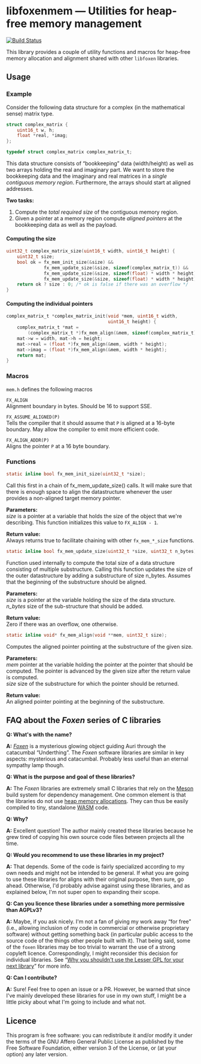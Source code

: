 # libfoxenmem ― Utilities for heap-free memory management

[![Build Status](https://travis-ci.org/astoeckel/libfoxenmem.svg?branch=master)](https://travis-ci.org/astoeckel/libfoxenmem)

This library provides a couple of utility functions and macros for heap-free
memory allocation and alignment shared with other `libfoxen` libraries.

## Usage

### Example

Consider the following data structure for a complex (in the mathematical sense)
matrix type.
```C
struct complex_matrix {
	uint16_t w, h;
	float *real, *imag;
};

typedef struct complex_matrix complex_matrix_t;
```
This data structure consists of “bookkeeping” data (width/height)
as well as two arrays holding the real and imaginary part. We want to
store the bookkeeping data and the imaginary and real matrices in a
*single contiguous memory region*. Furthermore, the arrays should
start at aligned addresses.

**Two tasks:**
1. Compute the *total required size* of the contiguous memory region.
2. Given a pointer at a memory region compute *aligned pointers* at the
   bookkeeping data as well as the payload.

#### Computing the size

```C
uint32_t complex_matrix_size(uint16_t width, uint16_t height) {
	uint32_t size;
	bool ok = fx_mem_init_size(&size) &&
	          fx_mem_update_size(&size, sizeof(complex_matrix_t)) &&
	          fx_mem_update_size(&size, sizeof(float) * width * height) &&
	          fx_mem_update_size(&size, sizeof(float) * width * height);
	return ok ? size : 0; /* ok is false if there was an overflow */
}
```

#### Computing the individual pointers

```C
complex_matrix_t *complex_matrix_init(void *mem, uint16_t width,
                                      uint16_t height) {
	complex_matrix_t *mat =
	    (complex_matrix_t *)fx_mem_align(&mem, sizeof(complex_matrix_t));
	mat->w = width, mat->h = height;
	mat->real = (float *)fx_mem_align(&mem, width * height);
	mat->imag = (float *)fx_mem_align(&mem, width * height);
	return mat;
}
```

### Macros

`mem.h` defines the following macros

`FX_ALIGN`<br/>
Alignment boundary in bytes. Should be 16 to support SSE.

`FX_ASSUME_ALIGNED(P)`<br/>
Tells the compiler that it should assume that `P` is aligned at a 16-byte
boundary. May allow the compiler to emit more efficient code.

`FX_ALIGN_ADDR(P)`<br/>
Aligns the pointer `P` at a 16 byte boundary.

### Functions

```C
static inline bool fx_mem_init_size(uint32_t *size);
```
Call this first in a chain of fx_mem_update_size() calls. It will make sure
that there is enough space to align the datastructure whenever the user
provides a non-aligned target memory pointer.

**Parameters:**<br/>
*size* is a pointer at a variable that holds the size of the object that we're
describing. This function initializes this value to `FX_ALIGN - 1`.

**Return value:**<br/>
Always returns true to facilitate chaining with other `fx_mem_*_size` functions.


```C
static inline bool fx_mem_update_size(uint32_t *size, uint32_t n_bytes);
```
Function used internally to compute the total size of a data structure
consisting of multiple substructure. Calling this function updates the size
of the outer datastructure by adding a substructure of size n_bytes. Assumes
that the beginning of the substructure should be aligned.

**Parameters:**<br/>
*size* is a pointer at the variable holding the size of the data structure.<br/>
*n_bytes* size of the sub-structure that should be added.

**Return value:**<br/>
Zero if there was an overflow, one otherwise.


```C
static inline void* fx_mem_align(void **mem, uint32_t size);
```
Computes the aligned pointer pointing at the substructure of the given size.

**Parameters:**<br/>
*mem* pointer at the variable holding the pointer at the pointer that should be computed. The pointer is advanced by the given size after the return value is computed.<br/>
*size* size of the substructure for which the pointer should be returned.

**Return value:**<br/>
An aligned pointer pointing at the beginning of the substructure.


## FAQ about the *Foxen* series of C libraries

**Q: What's with the name?**

**A:** [*Foxen*](http://kingkiller.wikia.com/wiki/Foxen) is a mysterious glowing object guiding Auri through the catacumbal “Underthing”. The *Foxen* software libraries are similar in key aspects: mysterious and catacumbal. Probably less useful than an eternal sympathy lamp though.

**Q: What is the purpose and goal of these libraries?**

**A:** The *Foxen* libraries are extremely small C libraries that rely on the [Meson](https://mesonbuild.com/) build system for dependency management. One common element is that the libraries do not use [heap memory allocations](https://github.com/astoeckel/libfoxenmem). They can thus be easily compiled to tiny, standalone [WASM](https://webassembly.org/) code.

**Q: Why?**

**A:** Excellent question! The author mainly created these libraries because he grew tired of copying his own source code files between projects all the time.

**Q: Would you recommend to use these libraries in my project?**

**A:** That depends. Some of the code is fairly specialized according to my own needs and might not be intended to be general. If what you are going to use these libraries for aligns with their original purpose, then sure, go ahead. Otherwise, I'd probably advise against using these libraries, and as explained below, I'm not super open to expanding their scope.

**Q: Can you licence these libraries under a something more permissive than AGPLv3?**

**A:** Maybe, if you ask nicely. I'm not a fan of giving my work away “for free” (i.e., allowing inclusion of my code in commercial or otherwise proprietary software) without getting something back (in particular public access to the source code of the things other people built with it). That being said, some of the `foxen` libraries may be too trivial to warrant the use of a strong copyleft licence. Correspondingly, I might reconsider this decision for individual libraries. See “[Why you shouldn't use the Lesser GPL for your next library](https://www.gnu.org/licenses/why-not-lgpl.en.html)” for more info.

**Q: Can I contribute?**

**A:** Sure! Feel free to open an issue or a PR. However, be warned that since I've mainly developed these libraries for use in my own stuff, I might be a little picky about what I'm going to include and what not.

## Licence

This program is free software: you can redistribute it and/or modify
it under the terms of the GNU Affero General Public License as
published by the Free Software Foundation, either version 3 of the
License, or (at your option) any later version.
